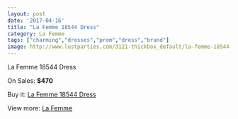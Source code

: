 ```yaml
---
layout: post
date: '2017-04-16'
title: "La Femme 18544 Dress"
category: La Femme
tags: ["charming","dresses","prom","dress","brand"]
image: http://www.lustparties.com/3121-thickbox_default/la-femme-18544-dress.jpg
---
```

La Femme 18544 Dress

On Sales: **$470**
<a href="https://www.lustparties.com/en/la-femme/1024-la-femme-18544-dress.html"><amp-img layout="responsive" width="600" height="600" src="//www.lustparties.com/3121-thickbox_default/la-femme-18544-dress.jpg" alt="La Femme 18544 Dress 0" /></a>
<a href="https://www.lustparties.com/en/la-femme/1024-la-femme-18544-dress.html"><amp-img layout="responsive" width="600" height="600" src="//www.lustparties.com/3124-thickbox_default/la-femme-18544-dress.jpg" alt="La Femme 18544 Dress 1" /></a>
<a href="https://www.lustparties.com/en/la-femme/1024-la-femme-18544-dress.html"><amp-img layout="responsive" width="600" height="600" src="//www.lustparties.com/3123-thickbox_default/la-femme-18544-dress.jpg" alt="La Femme 18544 Dress 2" /></a>
<a href="https://www.lustparties.com/en/la-femme/1024-la-femme-18544-dress.html"><amp-img layout="responsive" width="600" height="600" src="//www.lustparties.com/3122-thickbox_default/la-femme-18544-dress.jpg" alt="La Femme 18544 Dress 3" /></a>

Buy it: [La Femme 18544 Dress](https://www.lustparties.com/en/la-femme/1024-la-femme-18544-dress.html "La Femme 18544 Dress")

View more: [La Femme](https://www.lustparties.com/en/4-la-femme "La Femme")